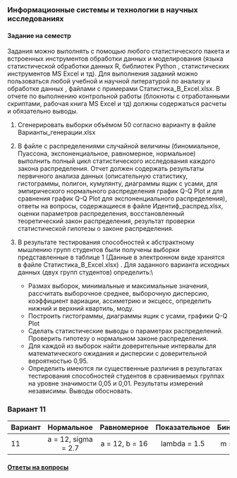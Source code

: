 ### Информационные системы и технологии в научных исследованиях

#### Задание на семестр

Задания можно выполнять с помощью любого статистического пакета и встроенных инструментов обработки данных и
моделирования (языка статистической обработки данных R, библиотек Python , статистических инструментов MS Excel
и тд). Для выполнения заданий можно пользоваться любой учебной и научной литературой по анализу и обработке
данных , файлами с примерами Статистика_В_Excel.xlsx. В отчете по выполнению контрольной работы (блокноты с
отработанными скриптами, рабочая книга MS Excel и тд) должны содержаться расчеты и обязательно выводы.

1. Сгенерировать выборки объёмом 50 согласно варианту в файле Варианты_генерации.xlsx

2. В файле с распределениями случайной величины (биномиальное, Пуассона, экспоненциальное, равномерное, нормальное) выполнить полный цикл статистического исследования каждого закона распределения. Отчет должен содержать результаты первичного анализа данных (описательную статистику, гистограммы, полигон, кумулянту, диаграммы ящик с усами, для эмпирического нормального распределения график Q-Q Plot и для сравнения график Q-Q Plot для экспоненциального распределения), ответы на вопросы, содержащиеся в файле Идентиф_распред.xlsx, оценки параметров распределения, восстановленный теоретический закон распределения, результат проверки статистической гипотезы о законе распределения.

3. В результате тестирования способностей к абстрактному мышлению групп студентов были получены выборки представленные в таблице 1 (Данные в электронном виде хранятся в файле Статистика_В_Excel.xlsx) . Для заданного варианта исходных данных (двух групп студентов) определить:\

	- Размах выборок, минимальные и максимальные значения, рассчитать выборочное среднее, выборочную дисперсию, коэффициент вариации, ассиметрию и эксцесс, определить нижний и верхний квартиль, моду.
	- Построить гистограммы, диаграммы ящик с усами, графики Q-Q Plot
	- Сделать статистические выводы о параметрах распределений. Проверить гипотезу о нормальном законе распределения.
	- Для каждой из выборок найти доверительные интервалы для математического ожидания и дисперсии с доверительной вероятностью 0,95.
	- Определить имеются ли существенные различия в результатах тестирования способностей студентов в сравниваемых группах на уровне значимости 0,05 и 0,01. Результаты измерений независимы. Выводы обосновать.

### Вариант 11

| Вариант|      Нормальное     |      Равномерное     |      Показательное     |      Биномиальное     |      Пуассона     |
| ------ | :-----------------: | :-----------------: | :-----------------: | :-----------------: | :-----------------: |
|   11   | a = 12, sigma = 2.7 | a = 12, b = 16 | lambda = 1.5 | m = 5, p = 0.9 | lambda = 3.5 |


#### [Ответы на вопросы](./questions.md)